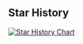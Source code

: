 ## Star History

[![Star History Chart](https://api.star-history.com/svg?repos=yanniedog/autocrew&type=Date)](https://star-history.com/#yanniedog/autocrew&Date)

